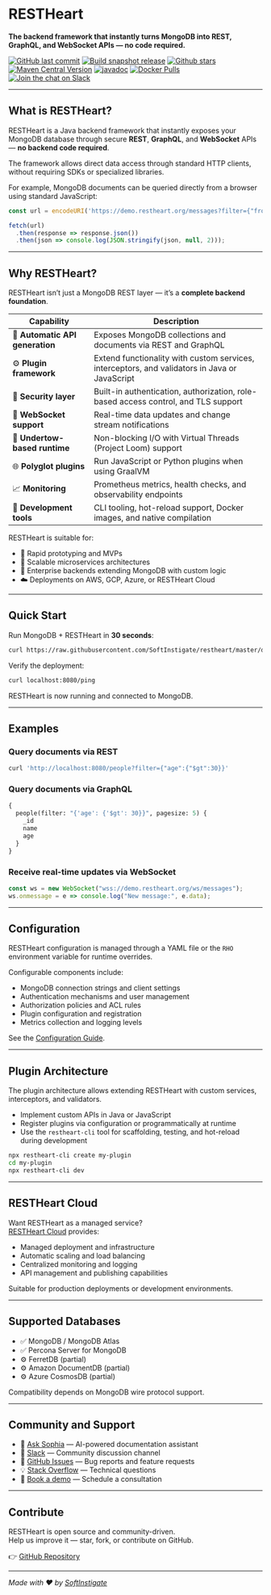 # RESTHeart

**The backend framework that instantly turns MongoDB into REST, GraphQL, and WebSocket APIs — no code required.**

[![GitHub last commit](https://img.shields.io/github/last-commit/softinstigate/restheart)](https://github.com/SoftInstigate/restheart/commits/master)
[![Build snapshot release](https://github.com/SoftInstigate/restheart/actions/workflows/branch.yml/badge.svg)](https://github.com/SoftInstigate/restheart/actions/workflows/branch.yml)
[![Github stars](https://img.shields.io/github/stars/SoftInstigate/restheart?label=Github%20Stars)](https://github.com/SoftInstigate/restheart)
[![Maven Central Version](https://img.shields.io/maven-central/v/org.restheart/restheart)](https://central.sonatype.com/namespace/org.restheart)
[![javadoc](https://javadoc.io/badge2/org.restheart/restheart-commons/javadoc.svg)](https://javadoc.io/doc/org.restheart/restheart-commons)
[![Docker Pulls](https://img.shields.io/docker/pulls/softinstigate/restheart.svg?maxAge=2592000)](https://hub.docker.com/r/softinstigate/restheart/)
[![Join the chat on Slack](https://img.shields.io/badge/chat-on%20slack-orange)](https://join.slack.com/t/restheart/shared_invite/zt-1olrhtoq8-5DdYLBWYDonFGEALhmgSXQ)

---

## What is RESTHeart?

RESTHeart is a Java backend framework that instantly exposes your MongoDB database through secure **REST**, **GraphQL**, and **WebSocket** APIs — **no backend code required**.

The framework allows direct data access through standard HTTP clients, without requiring SDKs or specialized libraries.

For example, MongoDB documents can be queried directly from a browser using standard JavaScript:

```javascript
const url = encodeURI('https://demo.restheart.org/messages?filter={"from":"Bob"}&pagesize=1');

fetch(url)
  .then(response => response.json())
  .then(json => console.log(JSON.stringify(json, null, 2)));
```

---

## Why RESTHeart?

RESTHeart isn’t just a MongoDB REST layer — it’s a **complete backend foundation**.

| Capability | Description |
|-------------|--------------|
| 🧩 **Automatic API generation** | Exposes MongoDB collections and documents via REST and GraphQL |
| ⚙️ **Plugin framework** | Extend functionality with custom services, interceptors, and validators in Java or JavaScript |
| 🔐 **Security layer** | Built-in authentication, authorization, role-based access control, and TLS support |
| 💬 **WebSocket support** | Real-time data updates and change stream notifications |
| 🚀 **Undertow-based runtime** | Non-blocking I/O with Virtual Threads (Project Loom) support |
| 🌐 **Polyglot plugins** | Run JavaScript or Python plugins when using GraalVM |
| 📈 **Monitoring** | Prometheus metrics, health checks, and observability endpoints |
| 🧰 **Development tools** | CLI tooling, hot-reload support, Docker images, and native compilation |

RESTHeart is suitable for:

- 🚧 Rapid prototyping and MVPs  
- 🧠 Scalable microservices architectures  
- 🧩 Enterprise backends extending MongoDB with custom logic  
- ☁️ Deployments on AWS, GCP, Azure, or RESTHeart Cloud  

---

## Quick Start

Run MongoDB + RESTHeart in **30 seconds**:

```sh
curl https://raw.githubusercontent.com/SoftInstigate/restheart/master/docker-compose.yml --output docker-compose.yml && docker compose up --pull=always --attach restheart
```

Verify the deployment:

```sh
curl localhost:8080/ping
```

RESTHeart is now running and connected to MongoDB.

---

## Examples

### Query documents via REST

```bash
curl 'http://localhost:8080/people?filter={"age":{"$gt":30}}'
```

### Query documents via GraphQL

```graphql
{
  people(filter: "{'age': {'$gt': 30}}", pagesize: 5) {
    _id
    name
    age
  }
}
```

### Receive real-time updates via WebSocket

```javascript
const ws = new WebSocket("wss://demo.restheart.org/ws/messages");
ws.onmessage = e => console.log("New message:", e.data);
```

---

## Configuration

RESTHeart configuration is managed through a YAML file or the `RHO` environment variable for runtime overrides.

Configurable components include:

- MongoDB connection strings and client settings
- Authentication mechanisms and user management
- Authorization policies and ACL rules
- Plugin configuration and registration
- Metrics collection and logging levels

See the [Configuration Guide](https://restheart.org/docs/configuration).

---

## Plugin Architecture

The plugin architecture allows extending RESTHeart with custom services, interceptors, and validators.

- Implement custom APIs in Java or JavaScript
- Register plugins via configuration or programmatically at runtime
- Use the `restheart-cli` tool for scaffolding, testing, and hot-reload during development

```bash
npx restheart-cli create my-plugin
cd my-plugin
npx restheart-cli dev
```

---

## RESTHeart Cloud

Want RESTHeart as a managed service?  
[RESTHeart Cloud](https://cloud.restheart.com) provides:

- Managed deployment and infrastructure
- Automatic scaling and load balancing
- Centralized monitoring and logging
- API management and publishing capabilities

Suitable for production deployments or development environments.

---

## Supported Databases

- ✅ MongoDB / MongoDB Atlas  
- ✅ Percona Server for MongoDB  
- ⚙️ FerretDB (partial)  
- ⚙️ Amazon DocumentDB (partial)  
- ⚙️ Azure CosmosDB (partial)  

Compatibility depends on MongoDB wire protocol support.

---

## Community and Support

- 🤖 [Ask Sophia](https://sophia.restheart.com) — AI-powered documentation assistant  
- 💬 [Slack](https://join.slack.com/t/restheart/shared_invite/zt-1olrhtoq8-5DdYLBWYDonFGEALhmgSXQ) — Community discussion channel  
- 🐛 [GitHub Issues](https://github.com/SoftInstigate/restheart/issues/new) — Bug reports and feature requests  
- 💡 [Stack Overflow](https://stackoverflow.com/questions/ask?tags=restheart) — Technical questions  
- 📅 [Book a demo](https://calendly.com/restheart) — Schedule a consultation

---

## Contribute

RESTHeart is open source and community-driven.  
Help us improve it — star, fork, or contribute on GitHub.

👉 [GitHub Repository](https://github.com/SoftInstigate/restheart)

---

_Made with ❤️ by [SoftInstigate](https://www.softinstigate.com)_

